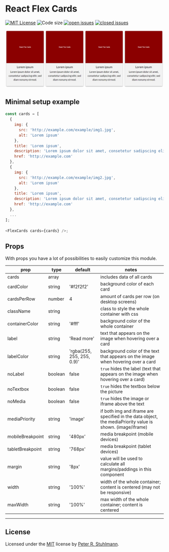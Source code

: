 # React Flex Cards

[![MIT License](https://img.shields.io/github/license/peter-stuhlmann/ReactFlexCards.svg)](https://github.com/peter-stuhlmann/ReactFlexCards/blob/master/LICENSE)
![Code size](https://img.shields.io/github/languages/code-size/peter-stuhlmann/ReactFlexCards.svg)
[![open issues](https://img.shields.io/github/issues/peter-stuhlmann/ReactFlexCards.svg)](https://github.com/peter-stuhlmann/ReactFlexCards/issues?q=is%3Aopen+is%3Aissue)
[![closed issues](https://img.shields.io/github/issues-closed/peter-stuhlmann/ReactFlexCards.svg)](https://github.com/peter-stuhlmann/ReactFlexCards/issues?q=is%3Aissue+is%3Aclosed)

![Demo Screenshot](./demo-screenshot.png)

## Minimal setup example

```javascript
const cards = [
  {
    img: {
      src: 'http://example.com/example/img1.jpg',
      alt: 'Lorem ipsum'
    },
    title: 'Lorem ipsum',
    description: 'Lorem ipsum dolor sit amet, consetetur sadipscing elitr.',
    href: 'http://example.com'
  },
  {
    img: {
      src: 'http://example.com/example/img2.jpg',
      alt: 'Lorem ipsum'
    },
    title: 'Lorem ipsum',
    description: 'Lorem ipsum dolor sit amet, consetetur sadipscing elitr.',
    href: 'http://example.com'
  },
  ...
];

<FlexCards cards={cards} />;
```

## Props

With props you have a lot of possibilities to easily customize this module.

| prop             | type    | default                    | notes                                                                                                     |
| ---------------- | ------- | -------------------------- | --------------------------------------------------------------------------------------------------------- |
| cards            | array   |                            | includes data of all cards                                                                                |
| cardColor        | string  | '#f2f2f2'                  | background color of each card                                                                             |
| cardsPerRow      | number  | 4                          | amount of cards per row (on desktop screens)                                                              |
| className        | string  |                            | class to style the whole container with css                                                               |
| containerColor   | string  | '#fff'                     | background color of the whole container                                                                   |
| label            | string  | 'Read more'                | text that appears on the image when hovering over a card                                                  |
| labelColor       | string  | 'rgba(255, 255, 255, 0.9)' | background color of the text that appears on the image when hovering over a card                          |
| noLabel          | boolean | false                      | `true` hides the label (text that appears on the image when hovering over a card)                         |
| noTextbox        | boolean | false                      | `true` hides the textbox below the picture                                                                |
| noMedia          | boolean | false                      | `true` hides the image or iframe above the text                                                           |
| mediaPriority    | string  | 'image'                    | if both img and iframe are specified in the data object, the mediaPriority value is shown. (image/iframe) |
| mobileBreakpoint | string  | '480px'                    | media breakpoint (mobile devices)                                                                         |
| tabletBreakpoint | string  | '768px'                    | media breakpoint (tablet devices)                                                                         |
| margin           | string  | '8px'                      | value will be used to calculate all margins/paddings in this component                                    |
| width            | string  | '100%'                     | width of the whole container; content is centered (may not be responsive)                                 |
| maxWidth         | string  | '100%'                     | max width of the whole container; content is centered                                                     |

---

## License

Licensed under the [MIT](https://github.com/peter-stuhlmann/ReactFlexCards/blob/master/LICENSE) license by [Peter R. Stuhlmann](https://peter-stuhlmann-webentwicklung.de).
